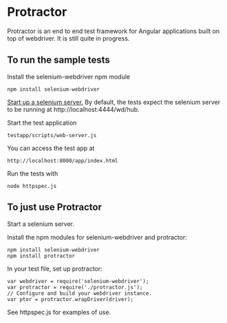 Protractor
==========

Protractor is an end to end test framework for Angular applications built on top of webdriver. It is still quite in progress.

To run the sample tests
-----------------------

Install the selenium-webdriver npm module

    npm install selenium-webdriver

[Start up a selenium server.](http://code.google.com/p/selenium/wiki/WebDriverJs#With_Node) By default, the tests expect the selenium server to be running at http://localhost:4444/wd/hub.

Start the test application

    testapp/scripts/web-server.js

You can access the test app at

    http://localhost:8000/app/index.html

Run the tests with

    node httpspec.js

To just use Protractor
----------------------

Start a selenium server.

Install the npm modules for selenium-webdriver and protractor:

    npm install selenium-webdriver
    npm install protractor

In your test file, set up protractor:

    var webdriver = require('selenium-webdriver');
    var protractor = require('./protractor.js');
    // Configure and build your webdriver instance.
    var ptor = protractor.wrapDriver(driver);

See httpspec.js for examples of use.